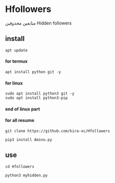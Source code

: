 # Hfollowers
متابعين محذوفين
Hidden followers
## install 
```
apt update
```
#### for termux 
```
apt install python git -y
```
#### for linux 
```
sudo apt install python3 git -y
sudo apt install python3-pip
```
#### end of linux part 

#### for all resume
```
git clone https://github.com/kira-xc/Hfollowers
```
```
pip3 install Amino.py
```
## use

```
cd Hfollowers
```
```
python3 myhidden.py

```
